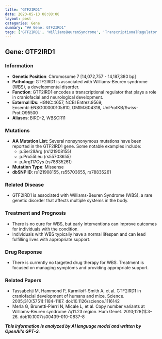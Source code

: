 ```yaml
---
title: "GTF2IRD1"
date: 2023-05-13 00:00:00
layout: post
categories: Gene
summary: "## Gene: GTF2IRD1"
tags: ['GTF2IRD1', 'WilliamsBeurenSyndrome', 'TranscriptionalRegulator', 'MissenseMutation', 'EarlyInterventions', 'SupportiveCare', 'CraniofacialDevelopment', 'CopyNumberVariants']
---
```


## Gene: GTF2IRD1

### Information
- **Genetic Position**: Chromosome 7 [14,072,757 - 14,187,380 bp]
- **Pathology**: GTF2IRD1 is associated with Williams-Beuren syndrome (WBS), a developmental disorder.
- **Function**: GTF2IRD1 encodes a transcriptional regulator that plays a role in craniofacial and neurological development.
- **External IDs**: HGNC:4657, NCBI Entrez:9569, Ensembl:ENSG00000105810, OMIM:604318, UniProtKB/Swiss-Prot:O95500
- **Aliases**: BIRD-2, WBSCR11

### Mutations
- **AA Mutation List**: Several nonsynonymous mutations have been reported in the GTF2IRD1 gene. Some notable examples include:
  - p.Ser29Arg (rs121908155)
  - p.Pro55Leu (rs55703655)
  - p.Arg117Cys (rs78835261)
- **Mutation Type**: Missense
- **dbSNP ID**: rs121908155, rs55703655, rs78835261

### Related Disease
- GTF2IRD1 is associated with Williams-Beuren Syndrome (WBS), a rare genetic disorder that affects multiple systems in the body.

### Treatment and Prognosis
- There is no cure for WBS, but early interventions can improve outcomes for individuals with the condition.
- Individuals with WBS typically have a normal lifespan and can lead fulfilling lives with appropriate support.

### Drug Response
- There is currently no targeted drug therapy for WBS. Treatment is focused on managing symptoms and providing appropriate support.

### Related Papers
- Tassabehji M, Hammond P, Karmiloff-Smith A, et al. GTF2IRD1 in craniofacial development of humans and mice. Science. 2005;310(5751):1184-1187. doi:10.1126/science.1116142
- Merla G, Brunetti-Pierri N, Micale L, et al. Copy number variants at Williams-Beuren syndrome 7q11.23 region. Hum Genet. 2010;128(1):3-26. doi:10.1007/s00439-010-0837-8

**_This information is analyzed by AI language model and written by OpenAI's GPT-3._**
